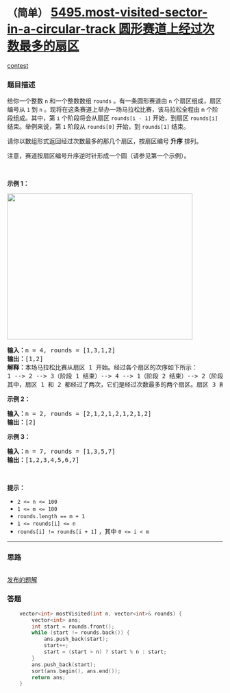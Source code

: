 # `（简单）` [5495.most-visited-sector-in-a-circular-track 圆形赛道上经过次数最多的扇区](https://leetcode-cn.com/problems/most-visited-sector-in-a-circular-track/)

[contest](https://leetcode-cn.com/contest/weekly-contest-203/problems/most-visited-sector-in-a-circular-track/)

### 题目描述
<p>给你一个整数 <code>n</code> 和一个整数数组 <code>rounds</code> 。有一条圆形赛道由 <code>n</code> 个扇区组成，扇区编号从 <code>1</code> 到 <code>n</code> 。现将在这条赛道上举办一场马拉松比赛，该马拉松全程由 <code>m</code> 个阶段组成。其中，第 <code>i</code> 个阶段将会从扇区 <code>rounds[i - 1]</code> 开始，到扇区 <code>rounds[i]</code> 结束。举例来说，第 <code>1</code> 阶段从&nbsp;<code>rounds[0]</code>&nbsp;开始，到&nbsp;<code>rounds[1]</code>&nbsp;结束。</p>

<p>请你以数组形式返回经过次数最多的那几个扇区，按扇区编号 <strong>升序</strong> 排列。</p>

<p>注意，赛道按扇区编号升序逆时针形成一个圆（请参见第一个示例）。</p>

<p>&nbsp;</p>

<p><strong>示例 1：</strong></p>

<p><img style="height: 341px; width: 433px;" src="https://assets.leetcode-cn.com/aliyun-lc-upload/uploads/2020/08/22/3rd45e.jpg" alt=""></p>

<pre><strong>输入：</strong>n = 4, rounds = [1,3,1,2]
<strong>输出：</strong>[1,2]
<strong>解释：</strong>本场马拉松比赛从扇区 1 开始。经过各个扇区的次序如下所示：
1 --> 2 --> 3（阶段 1 结束）--> 4 --> 1（阶段 2 结束）--> 2（阶段 3 结束，即本场马拉松结束）
其中，扇区 1 和 2 都经过了两次，它们是经过次数最多的两个扇区。扇区 3 和 4 都只经过了一次。</pre>

<p><strong>示例 2：</strong></p>

<pre><strong>输入：</strong>n = 2, rounds = [2,1,2,1,2,1,2,1,2]
<strong>输出：</strong>[2]
</pre>

<p><strong>示例 3：</strong></p>

<pre><strong>输入：</strong>n = 7, rounds = [1,3,5,7]
<strong>输出：</strong>[1,2,3,4,5,6,7]
</pre>

<p>&nbsp;</p>

<p><strong>提示：</strong></p>

<ul>
	<li><code>2 <= n <= 100</code></li>
	<li><code>1 <= m <= 100</code></li>
	<li><code>rounds.length == m + 1</code></li>
	<li><code>1 <= rounds[i] <= n</code></li>
	<li><code>rounds[i] != rounds[i + 1]</code> ，其中 <code>0 <= i < m</code></li>
</ul>


---
### 思路
```
```

[发布的题解](https://leetcode-cn.com/problems/most-visited-sector-in-a-circular-track/solution/most-visited-sector-by-ikaruga/)

### 答题
``` C++
    vector<int> mostVisited(int n, vector<int>& rounds) {
        vector<int> ans;
        int start = rounds.front();
        while (start != rounds.back()) {
            ans.push_back(start);
            start++;
            start = (start > n) ? start % n : start;
        }
        ans.push_back(start);
        sort(ans.begin(), ans.end());
        return ans;
    }
```




